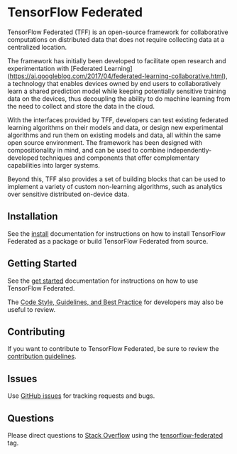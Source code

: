 <!-- Please keep the content of this file in sync with docs/_index.yaml -->

# TensorFlow Federated

TensorFlow Federated (TFF) is an open-source framework for collaborative
computations on distributed data that does not require collecting data at a
centralized location.

The framework has initially been developed to facilitate open
research and experimentation with [Federated Learning]
(https://ai.googleblog.com/2017/04/federated-learning-collaborative.html),
a technology that enables devices owned by end users to collaboratively
learn a shared prediction model while keeping potentially sensitive training
data on the devices, thus decoupling the ability to do machine learning from
the need to collect and store the data in the cloud.

With the interfaces provided by TFF, developers can test existing federated learning
algorithms on their models and data, or design new experimental algorithms and
run them on existing models and data, all within the same open source
environment. The framework has been designed with compositionality in mind, and
can be used to combine independently-developed techniques and components that
offer complementary capabilities into larger systems.

Beyond this, TFF also provides a set of building blocks that can be used to
implement a variety of custom non-learning algorithms, such as analytics over
sensitive distributed on-device data.

## Installation

See the [install](docs/install.md) documentation for instructions on how to
install TensorFlow Federated as a package or build TensorFlow Federated from
source.

## Getting Started

See the [get started](docs/get_started.md) documentation for instructions on
how to use TensorFlow Federated.

The
[Code Style, Guidelines, and Best Practice](CONTRIBUTING.md#code-style-guidelines-and-best-practices)
for developers may also be useful to review.

## Contributing

If you want to contribute to TensorFlow Federated, be sure to review the
[contribution guidelines](CONTRIBUTING.md).

## Issues

Use [GitHub issues](https://github.com/tensorflow/federated/issues) for tracking
requests and bugs.

## Questions

Please direct questions to [Stack Overflow](https://stackoverflow.com) using the
[tensorflow-federated](https://stackoverflow.com/questions/tagged/tensorflow-federated)
tag.

